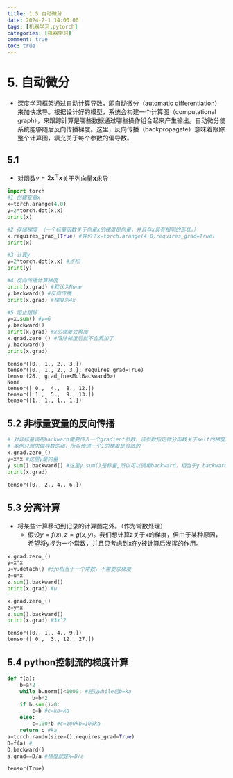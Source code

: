 ```yaml
---
title: 1.5 自动微分
date: 2024-2-1 14:00:00
tags: [机器学习,pytorch]
categories: [机器学习]
comment: true
toc: true
---
```

#
<!--more-->
# 5. 自动微分
- 深度学习框架通过自动计算导数，即自动微分（automatic differentiation）来加快求导。根据设计好的模型，系统会构建一个计算图（computational graph），来跟踪计算是哪些数据通过哪些操作组合起来产生输出。自动微分使系统能够随后反向传播梯度。这里，反向传播（backpropagate）意味着跟踪整个计算图，填充关于每个参数的偏导数。
## 5.1 
- 对函数$y=2\mathbf{x}^{\top}\mathbf{x}$关于列向量$\mathbf{x}$求导


```python
import torch
#1 创建变量x
x=torch.arange(4.0)
y=2*torch.dot(x,x)
print(x)

#2 存储梯度 （一个标量函数关于向量x的梯度是向量，并且与x具有相同的形状。）
x.requires_grad_(True) #等价于x=torch.arange(4.0,requires_grad=True)
print(x)

#3 计算y
y=2*torch.dot(x,x) #点积
print(y)

#4 反向传播计算梯度
print(x.grad) #默认为None
y.backward() #反向传播
print(x.grad) #梯度为4x

#5 阻止跟踪
y=x.sum() #y=6
y.backward()
print(x.grad) #x的梯度会累加
x.grad.zero_() #清除梯度后就不会累加了
y.backward()
print(x.grad)
```

    tensor([0., 1., 2., 3.])
    tensor([0., 1., 2., 3.], requires_grad=True)
    tensor(28., grad_fn=<MulBackward0>)
    None
    tensor([ 0.,  4.,  8., 12.])
    tensor([ 1.,  5.,  9., 13.])
    tensor([1., 1., 1., 1.])
    

## 5.2 非标量变量的反向传播



```python
# 对非标量调用backward需要传入一个gradient参数，该参数指定微分函数关于self的梯度。
# 本例只想求偏导数的和，所以传递一个1的梯度是合适的
x.grad.zero_()
y=x*x #这里y是向量
y.sum().backward() #这里y.sum()是标量,所以可以调用backward，相当于y.backward(torch.ones(len(x)))
print(x.grad)

```

    tensor([0., 2., 4., 6.])
    

## 5.3 分离计算
- 将某些计算移动到记录的计算图之外。（作为常数处理）
    - 假设$y=f(x), z=g(x,y)$。我们想计算z关于x的梯度，但由于某种原因，希望将y视为一个常数，并且只考虑到x在y被计算后发挥的作用。


```python
x.grad.zero_()
y=x*x
u=y.detach() #分u相当于一个常数，不需要求梯度
z=u*x
z.sum().backward()
print(x.grad) #u

x.grad.zero_()
z=y*x
z.sum().backward()
print(x.grad) #3x^2
```

    tensor([0., 1., 4., 9.])
    tensor([ 0.,  3., 12., 27.])
    

## 5.4 python控制流的梯度计算


```python
def f(a):
    b=a*2
    while b.norm()<1000: #经过while后b=ka
        b=b*2
    if b.sum()>0:
        c=b #c=kb=ka
    else:
        c=100*b #c=100kb=100ka
    return c #ka
a=torch.randn(size=(),requires_grad=True)
D=f(a) #
D.backward()
a.grad==D/a #梯度就是k=D/a
```




    tensor(True)



